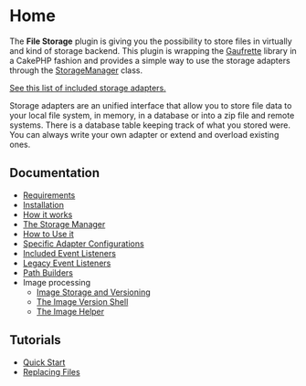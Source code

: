 Home
====

The **File Storage** plugin is giving you the possibility to store files in virtually and kind of storage backend. This plugin is wrapping the [Gaufrette](https://github.com/KnpLabs/Gaufrette) library in a CakePHP fashion and provides a simple way to use the storage adapters through the [StorageManager](../Lib/StorageManager.php) class.

[See this list of included storage adapters.](Docs/Documentation/List-of-included-Adapters.md)

Storage adapters are an unified interface that allow you to store file data to your local file system, in memory, in a database or into a zip file and remote systems. There is a database table keeping track of what you stored were. You can always write your own adapter or extend and overload existing ones.

Documentation
-------------

* [Requirements](Documentation/Requirements.md)
* [Installation](Documentation/Installation.md)
* [How it works](Documentation/How-it-works.md)
* [The Storage Manager](Documentation/The-Storage-Manager.md)
* [How to Use it](Documentation/How-To-Use.md)
* [Specific Adapter Configurations](Documentation/Specific-Adapter-Configurations.md)
* [Included Event Listeners](Documentation/Included-Event-Listeners.md)
* [Legacy Event Listeners](Documentation/Legacy-Event-Listeners.md)
* [Path Builders](Documentation/Path-Builders.md)
* Image processing
  * [Image Storage and Versioning](Documentation/Image-Storage-And-Versioning.md)
  * [The Image Version Shell](Documentation/The-Image-Version-Shell.md)
  * [The Image Helper](Documentation/The-Image-Helper.md)

Tutorials
---------

* [Quick Start](Tutorials/Quick-Start.md)
* [Replacing Files](Tutorials/Replacing-Files.md)
